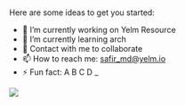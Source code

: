 ###

Here are some ideas to get you started:

- 🔭 I’m currently working on Yelm Resource
- 🌱 I’m currently learning arch
- 💬 Contact with me to collaborate
- 📫 How to reach me: safir_md@yelm.io
- ⚡ Fun fact: A B C D _

![](https://github-readme-stats.vercel.app/api?username=michaelsafir&show_icons=true&theme=default&count_private=true)

